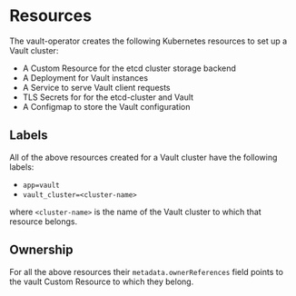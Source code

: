 # Resources

The vault-operator creates the following Kubernetes resources to set up a Vault cluster:
- A Custom Resource for the etcd cluster storage backend
- A Deployment for Vault instances
- A Service to serve Vault client requests
- TLS Secrets for for the etcd-cluster and Vault
- A Configmap to store the Vault configuration

## Labels

All of the above resources created for a Vault cluster have the following labels:

- `app=vault`
- `vault_cluster=<cluster-name>`

where `<cluster-name>` is the name of the Vault cluster to which that resource belongs.

## Ownership

For all the above resources their `metadata.ownerReferences` field points to the vault Custom Resource to which they belong.
